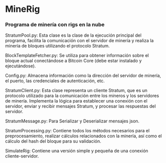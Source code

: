 # MineRig

### Programa de minería con rigs en la nube

StratumPool.py: Esta clase es la clase de la ejecución principal del programa, facilita la comunicación con el servidor de minería y realiza la minería de bloques utilizando el protocolo Stratum.

BlockTemplateFetcher.py: Se utiliza para obtener información sobre el bloque actual conectándose a Bitcoin Core (debe estar instalado y ejecutándose).

Config.py: Almacena información como la dirección del servidor de minería, el puerto, las credenciales de autenticación, etc.

StratumClient.py: Esta clase representa un cliente Stratum, que es un protocolo utilizado para la comunicación entre los mineros y los servidores de minería. Implementa la lógica para establecer una conexión con el servidor, enviar y recibir mensajes Stratum, y procesar las respuestas del servidor.

StratumMessage.py: Para Serializar y Deserializar mensajes json.

StratumProcessing.py: Contiene todos los métodos necesarios para el preprocesamiento, realizar cálculos relacionados con la minería, así como el cálculo del hash del bloque para su validación.

SimulateRig: Contiene una versión simple y pequeña de una conexión cliente-servidor.
